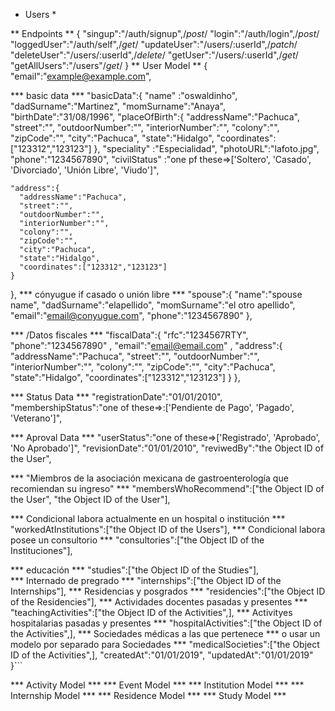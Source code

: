 * Users *

** Endpoints **
{
  "singup":"/auth/signup",/*post*/
  "login":"/auth/login",/*post*/
  "loggedUser":"/auth/self",/*get*/
  "updateUser":"/users/:userId",/*patch*/
  "deleteUser":"/users/:userId",/*delete*/
  "getUser":"/users/:userId",/*get*/
  "getAllUsers":"/users"/*get*/
}
** User Model **
{
  "email":"example@example.com",

  *** basic data ***
  "basicData":{ 
    "name" :"oswaldinho", 
    "dadSurname":"Martinez", 
    "momSurname":"Anaya", 
    "birthDate":"31/08/1996", 
    "placeOfBirth":{
      "addressName":"Pachuca", 
      "street":"", 
      "outdoorNumber":"", 
      "interiorNumber":"", 
      "colony":"", 
      "zipCode":"", 
      "city":"Pachuca", 
      "state":"Hidalgo", 
      "coordinates":["123312","123123"] 
    }, 
    "speciality" :"Especialidad", 
    "photoURL":"lafoto.jpg",
    "phone":"1234567890",
    "civilStatus" :"one pf these=>['Soltero', 'Casado', 'Divorciado', 'Unión Libre', 'Viudo']", 
    
    "address":{ 
      "addressName":"Pachuca", 
      "street":"", 
      "outdoorNumber":"", 
      "interiorNumber":"", 
      "colony":"", 
      "zipCode":"", 
      "city":"Pachuca", 
      "state":"Hidalgo", 
      "coordinates":["123312","123123"] 
    }  
  }, 
  *** cónyugue if casado o unión libre ***
  "spouse":{ 
    "name":"spouse name", 
    "dadSurname":"elapellido", 
    "momSurname":"el otro apellido",
    "email":"email@conyugue.com", 
    "phone":"1234567890"
  }, 

  *** /Datos fiscales ***
  "fiscalData":{ 
    "rfc":"1234567RTY", 
    "phone":"1234567890" ,
    "email":"email@email.com" ,
    "address":{ 
      "addressName":"Pachuca", 
      "street":"", 
      "outdoorNumber":"", 
      "interiorNumber":"", 
      "colony":"", 
      "zipCode":"", 
      "city":"Pachuca", 
      "state":"Hidalgo", 
      "coordinates":["123312","123123"] 
    }
  }, 

  *** Status Data ***
  "registrationDate":"01/01/2010", 
  "membershipStatus":"one of these=>:['Pendiente de Pago', 'Pagado', 'Veterano']", 

  *** Aproval  Data  ***
  "userStatus":"one of these=>['Registrado', 'Aprobado', 'No Aprobado']", 
  "revisionDate":"01/01/2010", 
  "reviwedBy":"the Object ID of the User",

  ***  "Miembros de la asociación mexicana de gastroenterología que recomiendan su ingreso"  ***
  "membersWhoRecommend":["the Object ID of the User", "the Object ID of the User"], 

  *** Condicional labora actualmente en un hospital o institución ***
  "workedAtInstitutions":["the Object ID of the Users"], 
  ***  Condicional labora posee un consultorio  ***
  "consultories":["the Object ID of the Instituciones"], 
   
  ***  educación  ***
  "studies":["the Object ID of the Studies"],     
  ***  Internado de pregrado  ***
  "internships":["the Object ID of the Internships"], 
  ***  Residencias y posgrados ***
  "residencies":["the Object ID of the Residencies"], 
  *** Actividades docentes pasadas y presentes  ***
  "teachingActivities":["the Object ID of the Activities",], 
  ***  Activityes hospitalarias pasadas y presentes  ***
  "hospitalActivities":["the Object ID of the Activities",], 
  ***  Sociedades médicas a las que pertenece *** o usar un modelo por separado para Sociedades  ***
  "medicalSocieties":["the Object ID of the Activities",], 
   "createdAt":"01/01/2019", 
  "updatedAt":"01/01/2019"  
}```

*** Activity Model ***
*** Event Model ***
*** Institution Model ***
*** Internship Model ***
*** Residence Model ***
*** Study Model ***
